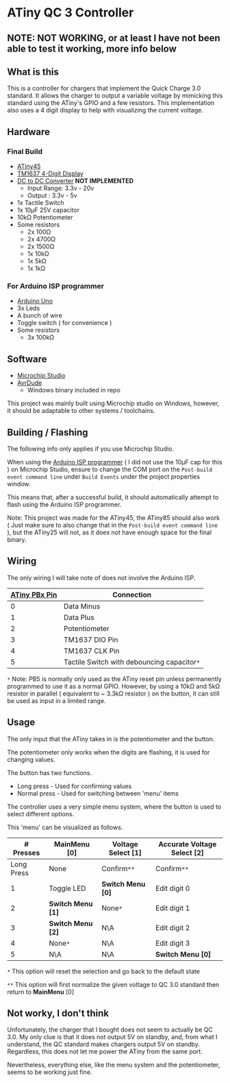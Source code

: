 # ATiny QC 3 Controller

## NOTE: **NOT WORKING**, or at least I have not been able to test it working, more info below

## What is this
This is a controller for chargers that implement the Quick Charge 3.0 standard.
It allows the charger to output a variable voltage by mimicking this standard using the ATiny's GPIO and a few resistors.
This implementation also uses a 4 digit display to help with visualizing the current voltage.

## Hardware

### Final Build
- [ATiny45](https://www.microchip.com/wwwproducts/en/ATtiny45)
- [TM1637 4-Digit Display](https://www.amazon.com/HiLetgo-Digital-Segment-Display-Arduino/dp/B01DKISMXK/ref=sr_1_2?dchild=1&keywords=4+digit+display&qid=1625625825&sr=8-2)
- [DC to DC Converter](https://www.digikey.com/en/products/detail/VR05S3V3/1470-VR05S3V3-ND/13147710?itemSeq=365506420) **NOT IMPLEMENTED**
  - Input Range: 3.3v - 20v
  - Output : 3.3v - 5v
- 1x Tactile Switch
- 1x 10μF 25V capacitor
- 10kΩ Potentiometer
- Some resistors
  - 2x 100Ω
  - 2x 4700Ω
  - 2x 1500Ω
  - 1x 10kΩ
  - 1x 5kΩ
  - 1x 1kΩ
### For Arduino ISP programmer
- [Arduino Uno](https://www.arduino.cc/en/Main/arduinoBoardUno&gt;)
- 3x Leds
- A bunch of wire
- Toggle switch ( for convenience )
- Some resistors
  - 3x 100kΩ

## Software
- [Microchip Studio](https://www.microchip.com/en-us/development-tools-tools-and-software/microchip-studio-for-avr-and-sam-devices)
- [AvrDude](https://www.nongnu.org/avrdude/)
  - Windows binary included in repo

This project was mainly built using Microchip studio on Windows, however, it should be adaptable to other systems / toolchains.

## Building / Flashing

The following info only applies if you use Microchip Studio.

When using the [Arduino ISP programmer](https://www.instructables.com/Program-an-ATtiny-with-Arduino/) ( I did not use the 10μF cap for this ) on Microchip Studio, ensure to change the COM port on the `Post-build event command line` under `Build Events` under the project properties window.

This means that, after a successful build, it should automatically attempt to flash using the Arduino ISP programmer.

Note: This project was made for the ATiny45, the ATiny85 should also work ( Just make sure to also change that in the `Post-build event command line` ), but the ATiny25 will not, as it does not have enough space for the final binary.

## Wiring

The only wiring I will take note of does not involve the Arduino ISP.

|[ATiny PBx Pin](https://raw.githubusercontent.com/SpenceKonde/ATTinyCore/master/avr/extras/Pinout_x5.jpg)|Connection|
|-|-|
|0|Data Minus|
|1|Data Plus|
|2|Potentiometer|
|3|TM1637 DIO Pin|
|4|TM1637 CLK Pin|
|5|Tactile Switch with debouncing capacitor`*`|

`*` Note: PB5 is normally only used as the ATiny reset pin unless permanently programmed to use it as a normal GPIO. However, by using a 10kΩ and 5kΩ resistor in parallel ( equivalent to ~ 3.3kΩ resistor ) on the button, it can still be used as input in a limited range.

## Usage

The only input that the ATiny takes in is the potentiometer and the button.

The potentiometer only works when the digits are flashing, it is used for changing values.

The button has two functions.
 - Long press - Used for confirming values
 - Normal press - Used for switching between 'menu' items

The controller uses a very simple menu system, where the button is used to select different options.

This 'menu' can be visualized as follows.

|# Presses|**MainMenu** [0]|**Voltage Select** [1]|**Accurate Voltage Select** [2]|
|-|-|-|-|
|Long Press|None|Confirm`**`|Confirm`**`|
|1|Toggle LED|**Switch Menu [0]**|Edit digit 0|
|2|**Switch Menu [1]**|None`*`|Edit digit 1|
|3|**Switch Menu [2]**|N\A|Edit digit 2|
|4|None`*`|N\A|Edit digit 3|
|5|N\A|N\A|**Switch Menu [0]**|

`*` This option will reset the selection and go back to the default state

`**` This option will first normalize the given voltage to QC 3.0 standard then return to **MainMenu** [0]

## Not worky, I don't think

Unfortunately, the charger that I bought does not seem to actually be QC 3.0. My only clue is that it does not output 5V on standby, and, from what I understand, the QC standard makes chargers output 5V on standby. Regardless, this does not let me power the ATiny from the same port.

Nevertheless, everything else, like the menu system and the potentiometer, seems to be working just fine.